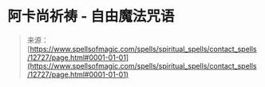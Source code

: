 <!--yml

category: 未分类

date: 2024-06-12 18:50:37

-->

# 阿卡尚祈祷 - 自由魔法咒语

> 来源：[https://www.spellsofmagic.com/spells/spiritual_spells/contact_spells/12727/page.html#0001-01-01](https://www.spellsofmagic.com/spells/spiritual_spells/contact_spells/12727/page.html#0001-01-01)
